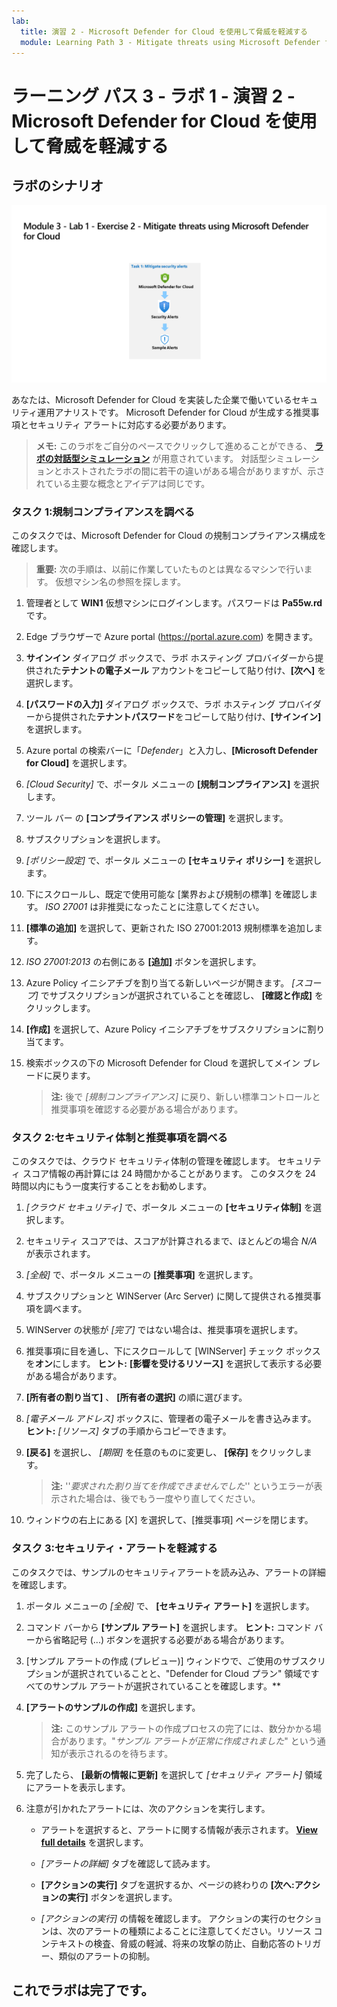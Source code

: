 ```yaml
---
lab:
  title: 演習 2 ‐ Microsoft Defender for Cloud を使用して脅威を軽減する
  module: Learning Path 3 - Mitigate threats using Microsoft Defender for Cloud
---
```


# ラーニング パス 3 ‐ ラボ 1 ‐ 演習 2 ‐ Microsoft Defender for Cloud を使用して脅威を軽減する

## ラボのシナリオ

![ラボの概要。](../Media/SC-200-Lab_Diagrams_Mod3_L1_Ex2.png)

あなたは、Microsoft Defender for Cloud を実装した企業で働いているセキュリティ運用アナリストです。 Microsoft Defender for Cloud が生成する推奨事項とセキュリティ アラートに対応する必要があります。

>**メモ:** このラボをご自分のペースでクリックして進めることができる、 **[ラボの対話型シミュレーション](https://mslabs.cloudguides.com/guides/SC-200%20Lab%20Simulation%20-%20Mitigate%20threats%20using%20Microsoft%20Defender%20for%20Cloud)** が用意されています。 対話型シミュレーションとホストされたラボの間に若干の違いがある場合がありますが、示されている主要な概念とアイデアは同じです。 


### タスク 1:規制コンプライアンスを調べる

このタスクでは、Microsoft Defender for Cloud の規制コンプライアンス構成を確認します。 

>**重要:** 次の手順は、以前に作業していたものとは異なるマシンで行います。 仮想マシン名の参照を探します。

1. 管理者として **WIN1** 仮想マシンにログインします。パスワードは **Pa55w.rd** です。  

1. Edge ブラウザーで Azure portal (https://portal.azure.com) を開きます。

1. **サインイン** ダイアログ ボックスで、ラボ ホスティング プロバイダーから提供された**テナントの電子メール** アカウントをコピーして貼り付け、**[次へ]** を選択します。

1. **[パスワードの入力]** ダイアログ ボックスで、ラボ ホスティング プロバイダーから提供された**テナントパスワード**をコピーして貼り付け、**[サインイン]** を選択します。

1. Azure portal の検索バーに「*Defender*」と入力し、**[Microsoft Defender for Cloud]** を選択します。

1. *[Cloud Security]* で、ポータル メニューの **[規制コンプライアンス]** を選択します。

1. ツール バー の **[コンプライアンス ポリシーの管理]** を選択します。

1. サブスクリプションを選択します。

1. *[ポリシー設定]* で、ポータル メニューの **[セキュリティ ポリシー]** を選択します。

1. 下にスクロールし、既定で使用可能な [業界および規制の標準] を確認します。 *ISO 27001* は非推奨になったことに注意してください。

1. **[標準の追加]** を選択して、更新された ISO 27001:2013 規制標準を追加します。

1. *ISO 27001:2013* の右側にある **[追加]** ボタンを選択します。

1. Azure Policy イニシアチブを割り当てる新しいページが開きます。 *[スコープ]* でサブスクリプションが選択されていることを確認し、 **[確認と作成]** をクリックします。

1. **[作成]** を選択して、Azure Policy イニシアチブをサブスクリプションに割り当てます。

1. 検索ボックスの下の Microsoft Defender for Cloud を選択してメイン ブレードに戻ります。

    >**注:** 後で *[規制コンプライアンス]* に戻り、新しい標準コントロールと推奨事項を確認する必要がある場合があります。


### タスク 2:セキュリティ体制と推奨事項を調べる

このタスクでは、クラウド セキュリティ体制の管理を確認します。  セキュリティ スコア情報の再計算には 24 時間かかることがあります。 このタスクを 24 時間以内にもう一度実行することをお勧めします。

1. *[クラウド セキュリティ]* で、ポータル メニューの **[セキュリティ体制]** を選択します。

1. セキュリティ スコアでは、スコアが計算されるまで、ほとんどの場合 *N/A* が表示されます。

1. *[全般]* で、ポータル メニューの **[推奨事項]** を選択します。

1. サブスクリプションと WINServer (Arc Server) に関して提供される推奨事項を調べます。

1. WINServer の状態が *[完了]* ではない場合は、推奨事項を選択します。

1. 推奨事項に目を通し、下にスクロールして [WINServer] チェック ボックスを**オン**にします。 **ヒント:** **[影響を受けるリソース]** を選択して表示する必要がある場合があります。

1. **[所有者の割り当て]** 、 **[所有者の選択]** の順に選びます。

1. *[電子メール アドレス]* ボックスに、管理者の電子メールを書き込みます。 **ヒント:** *[リソース]* タブの手順からコピーできます。

1. **[戻る]** を選択し、 *[期限]* を任意のものに変更し、 **[保存]** をクリックします。

    >**注:** ''*要求された割り当てを作成できませんでした*'' というエラーが表示された場合は、後でもう一度やり直してください。

1. ウィンドウの右上にある [X] を選択して、[推奨事項] ページを閉じます。


### タスク 3:セキュリティ・アラートを軽減する

このタスクでは、サンプルのセキュリティアラートを読み込み、アラートの詳細を確認します。


1. ポータル メニューの *[全般]* で、 **[セキュリティ アラート]** を選択します。

1. コマンド バーから **[サンプル アラート]** を選択します。 **ヒント:** コマンド バーから省略記号 (...) ボタンを選択する必要がある場合があります。

1. [サンプル アラートの作成 (プレビュー)] ウィンドウで、ご使用のサブスクリプションが選択されていることと、"Defender for Cloud プラン" 領域ですべてのサンプル アラートが選択されていることを確認します。**

1. **[アラートのサンプルの作成]** を選択します。  

    >**注:** このサンプル アラートの作成プロセスの完了には、数分かかる場合があります。"*サンプル アラートが正常に作成されました*" という通知が表示されるのを待ちます。 

1. 完了したら、 **[最新の情報に更新]** を選択して *[セキュリティ アラート]* 領域にアラートを表示します。

1. 注意が引かれたアラートには、次のアクションを実行します。

    - アラートを選択すると、アラートに関する情報が表示されます。 **[View full details](完全な詳細を表示)** を選択します。

    - *[アラートの詳細]* タブを確認して読みます。

    - **[アクションの実行]** タブを選択するか、ページの終わりの **[次へ:アクションの実行]** ボタンを選択します。

    - *[アクションの実行]* の情報を確認します。 アクションの実行のセクションは、次のアラートの種類によることに注意してください。リソース コンテキストの検査、脅威の軽減、将来の攻撃の防止、自動応答のトリガー、類似のアラートの抑制。

## これでラボは完了です。
